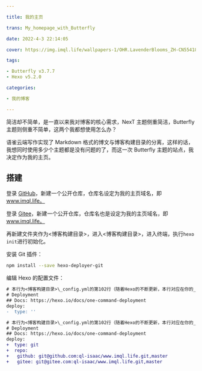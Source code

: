 ```yaml
---

title: 我的主页

trans: My_homepage_with_Butterfly

date: 2022-4-3 22:14:05

cover: https://img.imql.life/wallpapers-1/OHR.LavenderBlooms_ZH-CN5541892943_1920x1080.jpg

tags:

- Butterfly v3.7.7
- Hexo v5.2.0

categories:

- 我的博客

---
```


简洁却不简单，是一直以来我对博客的核心需求，NexT 主题侧重简洁，Butterfly 主题则侧重不简单，这两个我都想使用怎么办？

语雀云端写作实现了 Markdown 格式的博文与博客构建目录的分离，这样的话，我想同时使用多少个主题都是没有问题的了，而这一次 Butterfly 主题的站点，我决定作为我的主页。

<!-- more -->

## 搭建

登录 [GitHub](https://github.com/)，新建一个公开仓库，仓库名设定为我的主页域名，即 www.imql.life。

登录 [Gitee](https://gitee.com/)，新建一个公开仓库，仓库名也是设定为我的主页域名，即 www.imql.life。

再新建文件夹作为<博客构建目录>，进入<博客构建目录>，进入终端，执行`hexo init`进行初始化。

安装 Git 插件：

```bash
npm install --save hexo-deployer-git
```

编辑 Hexo 的配置文件：

```diff
# 本行为<博客构建目录>\_config.yml的第102行（随着Hexo的不断更新，本行对应在你的_config.yml中不一定是第102行，请以实际情况为准）
# Deployment
## Docs: https://hexo.io/docs/one-command-deployment
deploy:
-  type: ''
```

```diff
# 本行为<博客构建目录>\_config.yml的第102行（随着Hexo的不断更新，本行对应在你的_config.yml中不一定是第102行，请以实际情况为准）
# Deployment
## Docs: https://hexo.io/docs/one-command-deployment
deploy:
+  type: git
+  repo:
+   github: git@github.com:ql-isaac/www.imql.life.git,master
+   gitee: git@gitee.com:ql-isaac/www.imql.life.git,master
```
